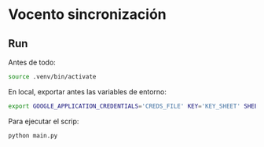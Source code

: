 # Vocento sincronización

## Run
Antes de todo:
```bash
source .venv/bin/activate
```

En local, exportar antes las variables de entorno:
```bash
export GOOGLE_APPLICATION_CREDENTIALS='CREDS_FILE' KEY='KEY_SHEET' SHEET_CREDENTIALS_FILE='SPREADHEET_CREDENTIALS_FILE'
```

Para ejecutar el scrip:
```bash
python main.py
```

